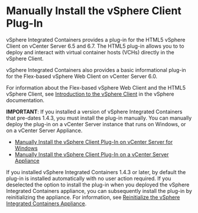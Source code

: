 # Manually Install the vSphere Client Plug-In #

vSphere Integrated Containers provides a plug-in for the HTML5 vSphere Client on vCenter Server 6.5 and 6.7. The HTML5 plug-in allows you to to deploy and interact with virtual container hosts (VCHs) directly in the vSphere Client.

vSphere Integrated Containers also provides a basic informational plug-in for the Flex-based vSphere Web Client on vCenter Server 6.0.  

For information about the Flex-based vSphere Web Client and the HTML5 vSphere Client, see [Introduction to the vSphere Client](https://pubs.vmware.com/vsphere-65/topic/com.vmware.wcsdk.pg.doc/GUID-3379D310-7802-4B62-8292-D11D928459FC.html) in the vSphere documentation.

**IMPORTANT**: If you installed a version of vSphere Integrated Containers that pre-dates 1.4.3, you must install the plug-in manually.  You can manually deploy the plug-in on a vCenter Server instance that runs on Windows, or on a vCenter Server Appliance.

* [Manually Install the vSphere Client Plug-In on vCenter Server for Windows](plugins_vc_windows.md)
* [Manually Install the vSphere Client Plug-In on a vCenter Server Appliance](plugins_vcsa.md)

If you installed vSphere Integrated Containers 1.4.3 or later, by default the plug-in is installed automatically with no user action required. If you deselected the option to install the plug-in when you deployed the vSphere Integrated Containers appliance, you can subsequently install the plug-in by reinitializing the appliance. For information, see [Reinitialize the vSphere Integrated Containers Appliance](reinitialize_appliance.md).